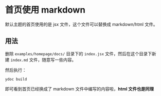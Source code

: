 # 首页使用 markdown

默认主题的首页使用的是 jsx 文件，这个文件可以替换成 markdown/html 文件。

## 用法

删除 ```examples/homepage/docs/``` 目录下的 ```index.jsx``` 文件，然后在这个目录下新建 ```index.md``` 文件，随意写一些内容。

然后执行：

```
ydoc build
```

即可看到首页已经换成了 markdown 文件中编写的内容啦，**html 文件也是同理**